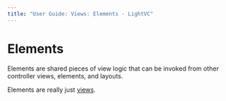 ```yaml
---
title: "User Guide: Views: Elements - LightVC"
---
```


Elements
========

Elements are shared pieces of view logic that can be invoked from other controller views, elements, and layouts.

Elements are really just [views](../).
